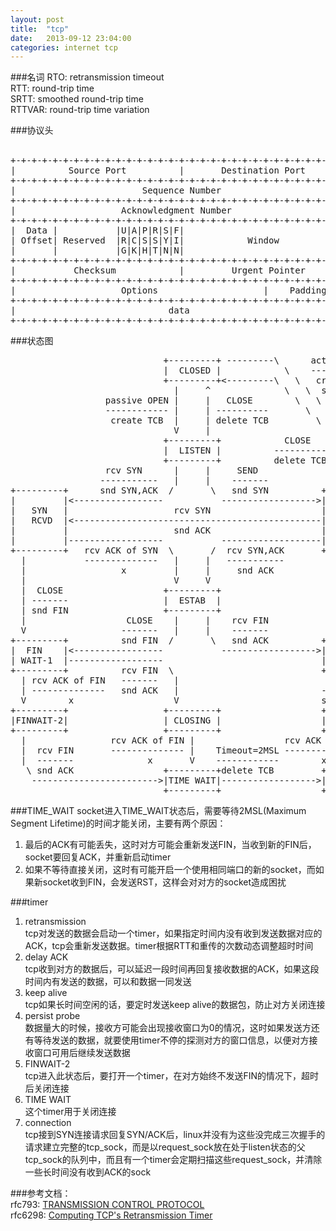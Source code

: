 ```yaml
---
layout: post
title:  "tcp"
date:   2013-09-12 23:04:00
categories: internet tcp
---
```


###名词
RTO: retransmission timeout       
RTT: round-trip time    
SRTT: smoothed round-trip time    
RTTVAR: round-trip time variation     


###协议头        <br /><br />
<pre>
+-+-+-+-+-+-+-+-+-+-+-+-+-+-+-+-+-+-+-+-+-+-+-+-+-+-+-+-+-+-+-+-+
|          Source Port          |       Destination Port        |
+-+-+-+-+-+-+-+-+-+-+-+-+-+-+-+-+-+-+-+-+-+-+-+-+-+-+-+-+-+-+-+-+
|                        Sequence Number                        |
+-+-+-+-+-+-+-+-+-+-+-+-+-+-+-+-+-+-+-+-+-+-+-+-+-+-+-+-+-+-+-+-+
|                    Acknowledgment Number                      |
+-+-+-+-+-+-+-+-+-+-+-+-+-+-+-+-+-+-+-+-+-+-+-+-+-+-+-+-+-+-+-+-+
|  Data |           |U|A|P|R|S|F|                               |
| Offset| Reserved  |R|C|S|S|Y|I|            Window             |
|       |           |G|K|H|T|N|N|                               |
+-+-+-+-+-+-+-+-+-+-+-+-+-+-+-+-+-+-+-+-+-+-+-+-+-+-+-+-+-+-+-+-+
|           Checksum            |         Urgent Pointer        |
+-+-+-+-+-+-+-+-+-+-+-+-+-+-+-+-+-+-+-+-+-+-+-+-+-+-+-+-+-+-+-+-+
|                    Options                    |    Padding    |
+-+-+-+-+-+-+-+-+-+-+-+-+-+-+-+-+-+-+-+-+-+-+-+-+-+-+-+-+-+-+-+-+
|                             data                              |
+-+-+-+-+-+-+-+-+-+-+-+-+-+-+-+-+-+-+-+-+-+-+-+-+-+-+-+-+-+-+-+-+
</pre>

###状态图    
<pre>
                             +---------+ ---------\      active OPEN
                             |  CLOSED |            \    -----------
                             +---------+&lt;---------\   \   create TCB
                               |     ^              \   \  snd SYN
                  passive OPEN |     |   CLOSE        \   \
                  ------------ |     | ----------       \   \
                   create TCB  |     | delete TCB         \   \
                               V     |                      \   \
                             +---------+            CLOSE    |    \
                             |  LISTEN |          ---------- |     |
                             +---------+          delete TCB |     |
                  rcv SYN      |     |     SEND              |     |
                 -----------   |     |    -------            |     V
+---------+      snd SYN,ACK  /       \   snd SYN          +---------+
|         |&lt;-----------------           ------------------&gt;|         |
|   SYN   |                    rcv SYN                     |   SYN   |
|   RCVD  |&lt;-----------------------------------------------|   SENT  |
|         |                    snd ACK                     |         |
|         |------------------           -------------------|         |
+---------+   rcv ACK of SYN  \       /  rcv SYN,ACK       +---------+
  |           --------------   |     |   -----------
  |                  x         |     |     snd ACK
  |                            V     V
  |  CLOSE                   +---------+
  | -------                  |  ESTAB  |
  | snd FIN                  +---------+
  |                   CLOSE    |     |    rcv FIN
  V                  -------   |     |    -------
+---------+          snd FIN  /       \   snd ACK          +---------+
|  FIN    |&lt;-----------------           ------------------&gt;|  CLOSE  |
| WAIT-1  |------------------                              |   WAIT  |
+---------+          rcv FIN  \                            +---------+
  | rcv ACK of FIN   -------   |                            CLOSE  |
  | --------------   snd ACK   |                           ------- |
  V        x                   V                           snd FIN V
+---------+                  +---------+                   +---------+
|FINWAIT-2|                  | CLOSING |                   | LAST-ACK|
+---------+                  +---------+                   +---------+
  |                rcv ACK of FIN |                 rcv ACK of FIN |
  |  rcv FIN       -------------- |    Timeout=2MSL -------------- |
  |  -------              x       V    ------------        x       V
   \ snd ACK                 +---------+delete TCB         +---------+
    ------------------------&gt;|TIME WAIT|------------------&gt;| CLOSED  |
                             +---------+                   +---------+
</pre>    

###TIME_WAIT
socket进入TIME_WAIT状态后，需要等待2MSL(Maximum Segment Lifetime)的时间才能关闭，主要有两个原因：       
1. 最后的ACK有可能丢失，这时对方可能会重新发送FIN，当收到新的FIN后，socket要回复ACK，并重新启动timer     
2. 如果不等待直接关闭，这时有可能开启一个使用相同端口的新的socket，而如果新socket收到FIN，会发送RST，这样会对对方的socket造成困扰     

###timer
1. retransmission     
   tcp对发送的数据会启动一个timer，如果指定时间内没有收到发送数据对应的ACK，tcp会重新发送数据。timer根据RTT和重传的次数动态调整超时时间          
2. delay ACK     
   tcp收到对方的数据后，可以延迟一段时间再回复接收数据的ACK，如果这段时间内有发送的数据，可以和数据一同发送         
3. keep alive      
   tcp如果长时间空闲的话，要定时发送keep alive的数据包，防止对方关闭连接     
4. persist probe     
   数据量大的时候，接收方可能会出现接收窗口为0的情况，这时如果发送方还有等待发送的数据，就要使用timer不停的探测对方的窗口信息，以便对方接收窗口可用后继续发送数据     
5. FINWAIT-2      
   tcp进入此状态后，要打开一个timer，在对方始终不发送FIN的情况下，超时后关闭连接      
6. TIME WAIT      
   这个timer用于关闭连接     
7. connection         
   tcp接到SYN连接请求回复SYN/ACK后，linux并没有为这些没完成三次握手的请求建立完整的tcp\_sock，而是以request\_sock放在处于listen状态的父tcp\_sock的队列中，而且有一个timer会定期扫描这些request\_sock，并清除一些长时间没有收到ACK的sock     


###参考文档：   
rfc793: [TRANSMISSION CONTROL PROTOCOL](http://tools.ietf.org/html/rfc793)      
rfc6298: [Computing TCP's Retransmission Timer](http://tools.ietf.org/html/rfc6298)      
